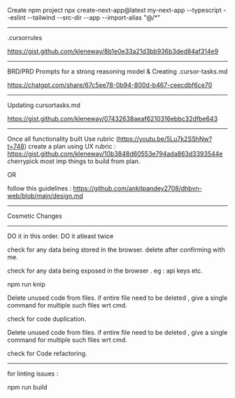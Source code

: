 Create npm project 
npx create-next-app@latest my-next-app --typescript --eslint --tailwind --src-dir --app --import-alias "@/*"

**************

.cursorrules

https://gist.github.com/kleneway/8b1e0e33a21d3bb936b3ded84af314e9
****************
BRD/PRD Prompts for a strong reasoning model & Creating .cursor-tasks.md

https://chatgpt.com/share/67c5ee78-0b94-800d-b467-ceecdbf6ce70

********
Updating cursortasks.md

https://gist.github.com/kleneway/07432638aeaf6210316ebbc32dfbe643 
************
Once all functionality built Use rubric (https://youtu.be/5Lu7k2SShNw?t=748)
create a plan using UX rubric :  https://gist.github.com/kleneway/10b3848d60553e794ada863d3393544e
cherrypick most imp things to build from plan.

OR

follow this guidelines : https://github.com/ankitpandey2708/dhbvn-web/blob/main/design.md 
*****************
Cosmetic Changes
************************
DO it in this order. DO it atleast twice

check for any data being stored in the browser. delete after confirming with me. 

check for any data being exposed in the browser . eg : api keys etc.

npm run knip

Delete unused code from files. if entire file need to be deleted , give a single command for multiple such files wrt cmd.

check for code duplication.

Delete unused code from files. if entire file need to be deleted , give a single command for multiple such files wrt cmd.

check for Code refactoring.
************
for linting issues :

npm run build
